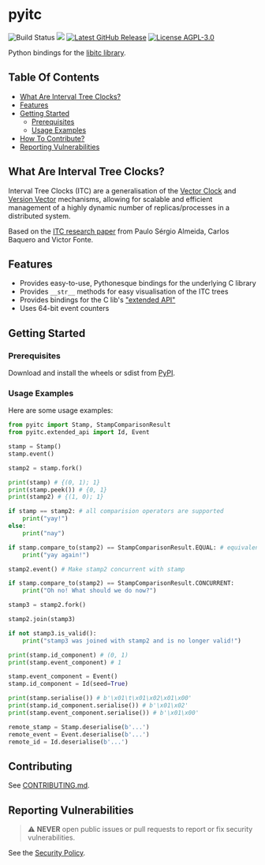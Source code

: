 # pyitc

<img src="https://img.shields.io/github/actions/workflow/status/astro-stan/pyitc/.github%2Fworkflows%2Fbuild-and-run-tests.yml?branch=main&logo=github" alt="Build Status"> <a href="https://codecov.io/gh/astro-stan/pyitc" ><img src="https://codecov.io/gh/astro-stan/pyitc/graph/badge.svg"/></a> <a href="https://github.com/astro-stan/pyitc/releases/latest"><img src="https://img.shields.io/github/v/release/astro-stan/pyitc" alt="Latest GitHub Release"></a> <a href="./LICENSE"><img src="https://img.shields.io/github/license/astro-stan/pyitc" alt="License AGPL-3.0"></a>

Python bindings for the [libitc library](https://github.com/astro-stan/libitc).

## Table Of Contents

* [What Are Interval Tree Clocks?](#what-are-interval-tree-clocks)
* [Features](#features)
* [Getting Started](#getting-started)
    + [Prerequisites](#prerequisites)
    + [Usage Examples](#usage-examples)
* [How To Contribute?](#how-to-contribute)
* [Reporting Vulnerabilities](#reporting-vulnerabilities)


## What Are Interval Tree Clocks?

Interval Tree Clocks (ITC) are a generalisation of the [Vector Clock](https://en.wikipedia.org/wiki/Vector_clock) and [Version Vector](https://en.wikipedia.org/wiki/Version_vector) mechanisms, allowing for scalable and efficient management of a
highly dynamic number of replicas/processes in a distributed system.

Based on the [ITC research paper](http://hydra.azilian.net/Papers/Interval%20Tree%20Clocks.pdf) from Paulo Sérgio Almeida, Carlos Baquero and Victor Fonte.

## Features

* Provides easy-to-use, Pythonesque bindings for the underlying C library
* Provides `__str__` methods for easy visualisation of the ITC trees
* Provides bindings for the C lib's ["extended API"](https://github.com/astro-stan/libitc?tab=readme-ov-file#features:~:text=%22extended%22%20API%20interface)
* Uses 64-bit event counters

## Getting Started

### Prerequisites

Download and install the wheels or sdist from [PyPI](https://pypi.org/project/pyitc/).

### Usage Examples

Here are some usage examples:

```py
from pyitc import Stamp, StampComparisonResult
from pyitc.extended_api import Id, Event

stamp = Stamp()
stamp.event()

stamp2 = stamp.fork()

print(stamp) # {(0, 1); 1}
print(stamp.peek()) # {0, 1}
print(stamp2) # {(1, 0); 1}

if stamp == stamp2: # all comparision operators are supported
    print("yay!")
else:
    print("nay")

if stamp.compare_to(stamp2) == StampComparisonResult.EQUAL: # equivalent to stamp == stamp2
    print("yay again!")

stamp2.event() # Make stamp2 concurrent with stamp

if stamp.compare_to(stamp2) == StampComparisonResult.CONCURRENT:
    print("Oh no! What should we do now?")

stamp3 = stamp2.fork()

stamp2.join(stamp3)

if not stamp3.is_valid():
    print("stamp3 was joined with stamp2 and is no longer valid!")

print(stamp.id_component) # (0, 1)
print(stamp.event_component) # 1

stamp.event_component = Event()
stamp.id_component = Id(seed=True)

print(stamp.serialise()) # b'\x01\t\x01\x02\x01\x00'
print(stamp.id_component.serialise()) # b'\x01\x02'
print(stamp.event_component.serialise()) # b'\x01\x00'

remote_stamp = Stamp.deserialise(b'...')
remote_event = Event.deserialise(b'...')
remote_id = Id.deserialise(b'...')
```

## Contributing

See [CONTRIBUTING.md](https://github.com/astro-stan/pyitc/blob/main/CONTRIBUTING.md).

## Reporting Vulnerabilities

> :warning: **NEVER** open public issues or pull requests to report or fix security vulnerabilities.

See the [Security Policy](https://github.com/astro-stan/pyitc/tree/main?tab=security-ov-file).
